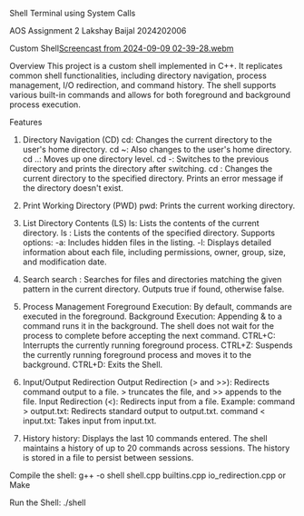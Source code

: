 Shell Terminal using System Calls

AOS Assignment 2
Lakshay Baijal 2024202006

Custom Shell[Screencast from 2024-09-09 02-39-28.webm](https://github.com/user-attachments/assets/2eeceea7-aa00-4f68-8fff-a6e62d3ef7c5)



Overview
This project is a custom shell implemented in C++. It replicates common shell functionalities, including directory navigation, process management, I/O redirection, and command history. The shell supports various built-in commands and allows for both foreground and background process execution.

Features
1. Directory Navigation (CD)
cd: Changes the current directory to the user's home directory.
cd ~: Also changes to the user's home directory.
cd ..: Moves up one directory level.
cd -: Switches to the previous directory and prints the directory after switching.
cd <directory>: Changes the current directory to the specified directory. Prints an error message if the directory doesn't exist.

2. Print Working Directory (PWD)
pwd: Prints the current working directory.

3. List Directory Contents (LS)
ls: Lists the contents of the current directory.
ls <directory>: Lists the contents of the specified directory.
Supports options:
-a: Includes hidden files in the listing.
-l: Displays detailed information about each file, including permissions, owner, group, size, and modification date.

4. Search
search <pattern>: Searches for files and directories matching the given pattern in the current directory. Outputs true if found, otherwise false.

5. Process Management
Foreground Execution: By default, commands are executed in the foreground.
Background Execution: Appending & to a command runs it in the background. The shell does not wait for the process to complete before accepting the next command.
CTRL+C: Interrupts the currently running foreground process.
CTRL+Z: Suspends the currently running foreground process and moves it to the background.
CTRL+D: Exits the Shell.

6. Input/Output Redirection
Output Redirection (> and >>): Redirects command output to a file. > truncates the file, and >> appends to the file.
Input Redirection (<): Redirects input from a file.
Example:
command > output.txt: Redirects standard output to output.txt.
command < input.txt: Takes input from input.txt.

7. History
history: Displays the last 10 commands entered.
The shell maintains a history of up to 20 commands across sessions.
The history is stored in a file to persist between sessions.


Compile the shell:
g++ -o shell shell.cpp builtins.cpp io_redirection.cpp
or
Make

Run the Shell:
./shell


